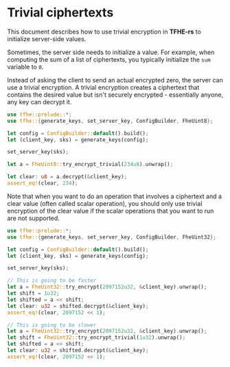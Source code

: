 # Trivial ciphertexts

This document describes how to use trivial encryption in **TFHE-rs** to initialize server-side values.

Sometimes, the server side needs to initialize a value. For example, when computing the sum of a list of ciphertexts, you typically initialize the `sum` variable to `0`.

Instead of asking the client to send an actual encrypted zero, the server can use a trivial encryption. A trivial encryption creates a ciphertext that contains the desired value but isn't securely encrypted - essentially anyone, any key can decrypt it.

```rust
use tfhe::prelude::*;
use tfhe::{generate_keys, set_server_key, ConfigBuilder, FheUint8};

let config = ConfigBuilder::default().build();
let (client_key, sks) = generate_keys(config);

set_server_key(sks);

let a = FheUint8::try_encrypt_trivial(234u8).unwrap();

let clear: u8 = a.decrypt(&client_key);
assert_eq!(clear, 234);
```

Note that when you want to do an operation that involves a ciphertext and a clear value (often called scalar operation), you should only use trivial encryption of the clear value if the scalar operations that you want to run are not supported.

```rust
use tfhe::prelude::*;
use tfhe::{generate_keys, set_server_key, ConfigBuilder, FheUint32};

let config = ConfigBuilder::default().build();
let (client_key, sks) = generate_keys(config);

set_server_key(sks);

// This is going to be faster
let a = FheUint32::try_encrypt(2097152u32, &client_key).unwrap();
let shift = 1u32;
let shifted = a << shift;
let clear: u32 = shifted.decrypt(&client_key);
assert_eq!(clear, 2097152 << 1);

// This is going to be slower
let a = FheUint32::try_encrypt(2097152u32, &client_key).unwrap();
let shift = FheUint32::try_encrypt_trivial(1u32).unwrap();
let shifted = a << shift;
let clear: u32 = shifted.decrypt(&client_key);
assert_eq!(clear, 2097152 << 1);
```
